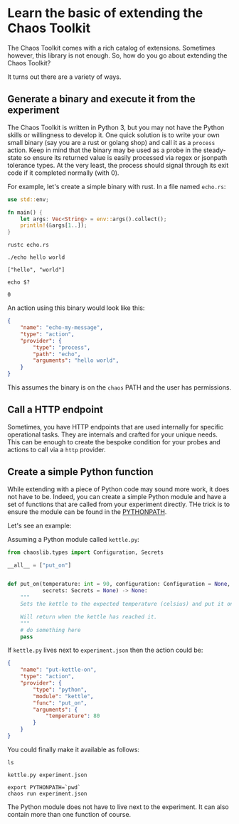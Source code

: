 # Learn the basic of extending the Chaos Toolkit

The Chaos Toolkit comes with a rich catalog of extensions. Sometimes however,
this library is not enough. So, how do you go about extending the Chaos Toolkit?

It turns out there are a variety of ways.

## Generate a binary and execute it from the experiment

The Chaos Toolkit is written in Python 3, but you may not have the Python
skills or willingness to develop it. One quick solution is to write your own
small binary (say you are a rust or golang shop) and call it as a `process`
action. Keep in mind that the binary may be used as a probe in the steady-state
so ensure its returned value is easily processed via regex or jsonpath
tolerance types. At the very least, the process should signal through its
exit code if it completed normally (with 0).

For example, let's create a simple binary with rust. In a file named `echo.rs`:

```rust
use std::env;

fn main() {
    let args: Vec<String> = env::args().collect();
    println!(&args[1..]);
}
```

```console
rustc echo.rs
```

```console
./echo hello world
```

```
["hello", "world"]
```

```console
echo $?
```

```
0
```

An action using this binary would look like this:


```json
{
    "name": "echo-my-message",
    "type": "action",
    "provider": {
        "type": "process",
        "path": "echo",
        "arguments": "hello world",
    }
}
```

This assumes the binary is on the `chaos` PATH and the user has permissions.

## Call a HTTP endpoint

Sometimes, you have HTTP endpoints that are used internally for specific
operational tasks. They are internals and crafted for your unique needs. This
can be enough to create the bespoke condition for your probes and actions to
call via a `http` provider.

## Create a simple Python function

While extending with a piece of Python code may sound more work, it does not
have to be. Indeed, you can create a simple Python module and have a set of
functions that are called from your experiment directly. THe trick is to
ensure the module can be found in the [PYTHONPATH][].

[PYTHONPATH]: https://docs.python.org/3/using/cmdline.html#envvar-PYTHONPATH

Let's see an example:

Assuming a Python module called `kettle.py`:

```python
from chaoslib.types import Configuration, Secrets

__all__ = ["put_on"]


def put_on(temperature: int = 90, configuration: Configuration = None,
           secrets: Secrets = None) -> None:
    """
    Sets the kettle to the expected temperature (celsius) and put it on.

    Will return when the kettle has reached it.
    """
    # do something here
    pass
```

If `kettle.py` lives next to `experiment.json` then the action could be:


```json
{
    "name": "put-kettle-on",
    "type": "action",
    "provider": {
        "type": "python",
        "module": "kettle",
        "func": "put_on",
        "arguments": {
            "temperature": 80
        }
    }
}
```

You could finally make it available as follows:

```console
ls
```

```
kettle.py experiment.json
```

```console
export PYTHONPATH=`pwd`
chaos run experiment.json
```

The Python module does not have to live next to the experiment. It can also
contain more than one function of course.